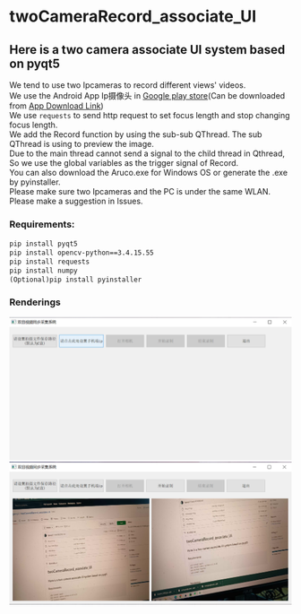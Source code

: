 # twoCameraRecord_associate_UI
## Here is a two camera associate UI system based on pyqt5
We tend to use two Ipcameras to record different views' videos.  
We use the Android App Ip摄像头 in [Google play store](https://play.google.com/)(Can be downloaded from [App Download Link](https://play.google.com/store/apps/details?id=com.pas.webcam))   
We use `requests` to send http request to set focus length and stop changing focus length.  
We add the Record function by using the sub-sub QThread. The sub QThread is using to preview the image.  
Due to the main thread cannot send a signal to the child thread in Qthread, So we use the global variables as the trigger signal of Record.  
You can also download the Aruco.exe for Windows OS or generate the .exe by pyinstaller.  
Please make sure two Ipcameras and the PC is under the same WLAN.  
Please make a suggestion in Issues.
### Requirements:
```
pip install pyqt5
pip install opencv-python==3.4.15.55
pip install requests
pip install numpy
(Optional)pip install pyinstaller
```
### Renderings
![image](Rendering1.png)
![image](Rendering2.png)
